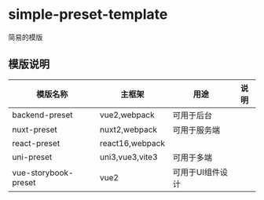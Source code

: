 # simple-preset-template

简易的模版

## 模版说明

| 模版名称                 | 主框架            | 用途        | 说明  |
|----------------------|----------------|-----------|-----|
| backend-preset       | vue2,webpack   | 可用于后台     |     |
| nuxt-preset          | nuxt2,webpack  | 可用于服务端    |     |
| react-preset         | react16,webpack |           |     |
| uni-preset           | uni3,vue3,vite3 | 可用于多端     |     |
| vue-storybook-preset | vue2           | 可用于UI组件设计 |     |
